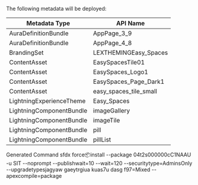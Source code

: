 The following metadata will be deployed:

| Metadata Type            | API Name               |
|--------------------------|------------------------|
| AuraDefinitionBundle     | AppPage_3_9            |
| AuraDefinitionBundle     | AppPage_4_8            |
| BrandingSet              | LEXTHEMINGEasy_Spaces  |
| ContentAsset             | EasySpacesTile01       |
| ContentAsset             | EasySpaces_Logo1       |
| ContentAsset             | EasySpaces_Page_Dark1  |
| ContentAsset             | easy_spaces_tile_small |
| LightningExperienceTheme | Easy_Spaces            |
| LightningComponentBundle | imageGallery           |
| LightningComponentBundle | imageTile              |
| LightningComponentBundle | pill                   |
| LightningComponentBundle | pillList               |

Generated Command sfdx force:package:install --package 04t2s000000cC1NAAU -u SIT --noprompt --publishwait=10 --wait=120 --securitytype=AdminsOnly --upgradetypesjagyaw   gaeytrgiua kuas7u dasg f97=Mixed --apexcompile=package